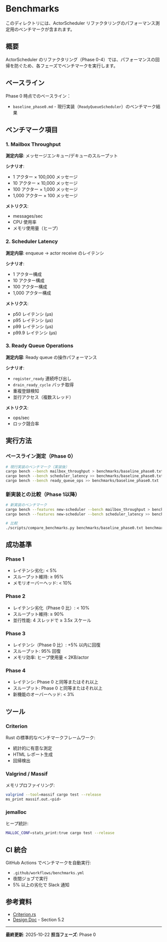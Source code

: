 # Benchmarks

このディレクトリには、ActorScheduler リファクタリングのパフォーマンス測定用のベンチマークが含まれます。

## 概要

ActorScheduler のリファクタリング（Phase 0-4）では、パフォーマンスの回帰を防ぐため、各フェーズでベンチマークを実行します。

## ベースライン

Phase 0 時点でのベースライン：

- `baseline_phase0.md` - 現行実装（`ReadyQueueScheduler`）のベンチマーク結果

## ベンチマーク項目

### 1. Mailbox Throughput

**測定内容**: メッセージエンキュー/デキューのスループット

**シナリオ**:
- 1 アクター × 100,000 メッセージ
- 10 アクター × 10,000 メッセージ
- 100 アクター × 1,000 メッセージ
- 1,000 アクター × 100 メッセージ

**メトリクス**:
- messages/sec
- CPU 使用率
- メモリ使用量（ヒープ）

### 2. Scheduler Latency

**測定内容**: enqueue → actor receive のレイテンシ

**シナリオ**:
- 1 アクター構成
- 10 アクター構成
- 100 アクター構成
- 1,000 アクター構成

**メトリクス**:
- p50 レイテンシ (μs)
- p95 レイテンシ (μs)
- p99 レイテンシ (μs)
- p99.9 レイテンシ (μs)

### 3. Ready Queue Operations

**測定内容**: Ready queue の操作パフォーマンス

**シナリオ**:
- `register_ready` 連続呼び出し
- `drain_ready_cycle` バッチ取得
- 重複登録検知
- 並行アクセス（複数スレッド）

**メトリクス**:
- ops/sec
- ロック競合率

## 実行方法

### ベースライン測定（Phase 0）

```bash
# 現行実装のベンチマーク（実装後）
cargo bench --bench mailbox_throughput > benchmarks/baseline_phase0.txt
cargo bench --bench scheduler_latency >> benchmarks/baseline_phase0.txt
cargo bench --bench ready_queue_ops >> benchmarks/baseline_phase0.txt
```

### 新実装との比較（Phase 1以降）

```bash
# 新実装のベンチマーク
cargo bench --features new-scheduler --bench mailbox_throughput > benchmarks/phase1_new.txt
cargo bench --features new-scheduler --bench scheduler_latency >> benchmarks/phase1_new.txt

# 比較
./scripts/compare_benchmarks.py benchmarks/baseline_phase0.txt benchmarks/phase1_new.txt
```

## 成功基準

### Phase 1

- レイテンシ劣化: < 5%
- スループット維持: ≥ 95%
- メモリオーバーヘッド: < 10%

### Phase 2

- レイテンシ劣化（Phase 0 比）: < 10%
- スループット維持: ≥ 90%
- 並行性能: 4 スレッドで ≥ 3.5x スケール

### Phase 3

- レイテンシ（Phase 0 比）: +5% 以内に回復
- スループット: 95% 回復
- メモリ効率: ヒープ使用量 < 2KB/actor

### Phase 4

- レイテンシ: Phase 0 と同等またはそれ以上
- スループット: Phase 0 と同等またはそれ以上
- 新機能のオーバーヘッド: < 3%

## ツール

### Criterion

Rust の標準的なベンチマークフレームワーク:
- 統計的に有意な測定
- HTML レポート生成
- 回帰検出

### Valgrind / Massif

メモリプロファイリング:
```bash
valgrind --tool=massif cargo test --release
ms_print massif.out.<pid>
```

### jemalloc

ヒープ統計:
```bash
MALLOC_CONF=stats_print:true cargo test --release
```

## CI 統合

GitHub Actions でベンチマークを自動実行:
- `.github/workflows/benchmarks.yml`
- 夜間ジョブで実行
- 5% 以上の劣化で Slack 通知

## 参考資料

- [Criterion.rs](https://github.com/bheisler/criterion.rs)
- [Design Doc](../docs/design/actor_scheduler_refactor.md) - Section 5.2

---

**最終更新**: 2025-10-22
**担当フェーズ**: Phase 0
